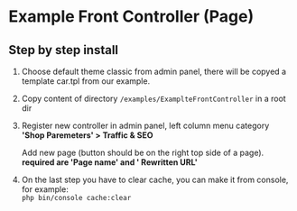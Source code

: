 # Example Front Controller (Page)

## Step by step install

1. Choose default theme classic from admin panel, there will be copyed a template car.tpl from our example.
1. Copy content of directory `/examples/ExamplteFrontController` in a root dir
1. Register new controller in admin panel, left column menu category **'Shop Paremeters' > Traffic & SEO**

     Add new page (button should be on the right top side of a page). **required are 'Page name' and ' Rewritten URL'**
1. On the last step you have to clear cache, you can make it from console, for example:\
`php bin/console cache:clear`

